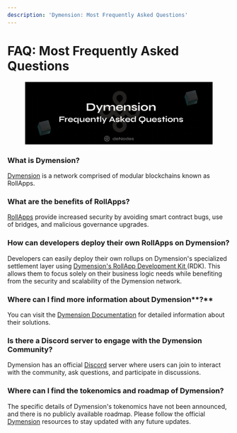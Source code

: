 ```yaml
---
description: 'Dymension: Most Frequently Asked Questions'
---
```


# FAQ: Most Frequently Asked Questions

<figure><img src="../.gitbook/assets/Sub FAQ (1).png" alt=""><figcaption></figcaption></figure>

### What is Dymension?

[Dymension](https://dymension.xyz/) is a network comprised of modular blockchains known as RollApps.

### What are the benefits of RollApps?

[RollApps](https://docs.dymension.xyz/learn/rollapps/dymension-rdk) provide increased security by avoiding smart contract bugs, use of bridges, and malicious governance upgrades.

### How can developers deploy their own RollApps on Dymension?

Developers can easily deploy their own rollups on Dymension's specialized settlement layer using [Dymension's RollApp Development Kit ](https://github.com/dymensionxyz/dymension-rdk)(RDK). This allows them to focus solely on their business logic needs while benefiting from the security and scalability of the Dymension network.

### **Where can I find more information about** Dymension**?**&#x20;

You can visit the [Dymension Documentation](https://docs.dymension.xyz/) for detailed information about their solutions.

### **Is there a Discord server to engage with the** Dymension **Community?**&#x20;

Dymension has an official [Discord](https://discord.com/invite/dymension) server where users can join to interact with the community, ask questions, and participate in discussions.

### Where can I find the tokenomics and roadmap of Dymension?

The specific details of Dymension's tokenomics have not been announced, and there is no publicly available roadmap. Please follow the official [Dymension](https://dymension.xyz/) resources to stay updated with any future updates.

